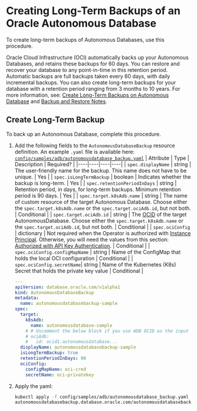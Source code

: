 # Creating Long-Term Backups of an Oracle Autonomous Database

To create long-term backups of Autonomous Databases, use this procedure.

Oracle Cloud Infrastructure (OCI) automatically backs up your Autonomous Databases, and retains these backups for 60 days. You can restore and recover your database to any point-in-time in this retention period. Automatic backups are full backups taken every 60 days, with daily incremental backups. You can also create long-term backups for your database with a retention period ranging from 3 months to 10 years. For more information, see: [Create Long-Term Backups on Autonomous Database](https://docs.oracle.com/en/cloud/paas/autonomous-database/serverless/adbsb/backup-long-term.html) and [Backup and Restore Notes](https://docs.oracle.com/en-us/iaas/autonomous-database-serverless/doc/backup-restore-notes.html).

## Create Long-Term Backup

To back up an Autonomous Database, complete this procedure.

1. Add the following fields to the `AutonomousDatabaseBackup` resource definition. An example `.yaml` file is available here: [`config/samples/adb/autonomousdatabase_backup.yaml`](./../../config/samples/adb/autonomousdatabase_backup.yaml)
    | Attribute | Type | Description | Required? |
    |----|----|----|----|
    | `spec.displayName` | string | The user-friendly name for the backup. This name does not have to be unique. | Yes |
    | `spec.isLongTermBackup` | boolean | Indicates whether the backup is long-term. | Yes |
    | `spec.retentionPeriodInDays` | string | Retention period, in days, for long-term backups. Minimum retention period is 90 days. | Yes |
    | `spec.target.k8sAdb.name` | string | The name of custom resource of the target Autonomous Database. Choose either the `spec.target.k8sAdb.name` or the `spec.target.ociAdb.id`, but not both. | Conditional |
    | `spec.target.ociAdb.id` | string | The [OCID](https://docs.cloud.oracle.com/Content/General/Concepts/identifiers.htm) of the target AutonomousDatabase. Choose either the `spec.target.k8sAdb.name` or the `spec.target.ociAdb.id`, but not both. | Conditional |
    | `spec.ociConfig` | dictionary | Not required when the Operator is authorized with [Instance Principal](./ADB_PREREQUISITES.md#authorized-with-instance-principal). Otherwise, you will need the values from this section: [Authorized with API Key Authentication](./ADB_PREREQUISITES.md#authorized-with-api-key-authentication). | Conditional |
    | `spec.ociConfig.configMapName` | string | Name of the ConfigMap that holds the local OCI configuration | Conditional |
    | `spec.ociConfig.secretName`| string | Name of the Kubernetes (K8s) Secret that holds the private key value | Conditional |

    ```yaml
    ---
    apiVersion: database.oracle.com/v1alpha1
    kind: AutonomousDatabaseBackup
    metadata:
      name: autonomousdatabasebackup-sample
    spec:
      target:
        k8sAdb:
          name: autonomousdatabase-sample
        # # Uncomment the below block if you use ADB OCID as the input of the target ADB
        # ociAdb:
        #   id: ocid1.autonomousdatabase...
      displayName: autonomousdatabasebackup-sample
      isLongTermBackup: true
      retentionPeriodInDays: 90
      ociConfig:
        configMapName: oci-cred
        secretName: oci-privatekey
    ```

2. Apply the yaml:

    ```sh
    kubectl apply -f config/samples/adb/autonomousdatabase_backup.yaml
    autonomousdatabasebackup.database.oracle.com/autonomousdatabasebackup-sample created
    ```
